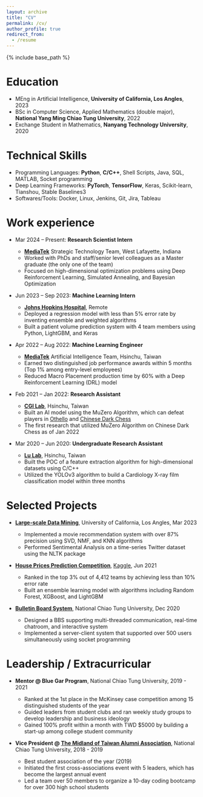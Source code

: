 ```yaml
---
layout: archive
title: "CV"
permalink: /cv/
author_profile: true
redirect_from:
  - /resume
---
```


{% include base_path %}

Education
======
* MEng in Artificial Intelligence, **University of California, Los Angles**, 2023
* BSc in Computer Science, Applied Mathematics (double major), **National Yang Ming Chiao Tung University**, 2022
* Exchange Student in Mathematics, **Nanyang Technology University**, 2020

Technical Skills
======
* Programming Languages: **Python**, **C/C++**, Shell Scripts, Java, SQL, MATLAB, Socket programming
* Deep Learning Frameworks: **PyTorch**, **TensorFlow**, Keras, Scikit-learn, Tianshou, Stable Baselines3
* Softwares/Tools: Docker, Linux, Jenkins, Git, Jira, Tableau


Work experience
======
* Mar 2024 – Present: **Research Scientist Intern**
  * [**MediaTek**](https://www.mediatek.com/) Strategic Technology Team, West Lafayette, Indiana
  * Worked with PhDs and staff/senior level colleagues as a Master graduate (the only one of the team) 
  * Focused on high-dimensional optimization problems using Deep Reinforcement Learning, Simulated Annealing, and Bayesian Optimization

* Jun 2023 – Sep 2023: **Machine Learning Intern**
  * [**Johns Hopkins Hospital**](https://www.hopkinsmedicine.org/the-johns-hopkins-hospital), Remote
  * Deployed a regression model with less than 5% error rate by inventing ensemble and weighted algorithms
  * Built a patient volume prediction system with 4 team members using Python, LightGBM, and Keras

* Apr 2022 – Aug 2022: **Machine Learning Engineer**
  * [**MediaTek**](https://www.mediatek.com/) Artificial Intelligence Team, Hsinchu, Taiwan
  * Earned two distinguished job performance awards within 5 months (Top 1% among entry-level employees)
  * Reduced Macro Placement production time by 60% with a Deep Reinforcement Learning (DRL) model

* Feb 2021 – Jan 2022: **Research Assistant**
  * [**CGI Lab**](https://cgilab-tw.github.io/), Hsinchu, Taiwan
  * Built an AI model using the MuZero Algorithm, which can defeat players in [Othello](https://en.wikipedia.org/wiki/Reversi) and [Chinese Dark Chess](https://en.wikipedia.org/wiki/Banqi)
  * The first research that utilized MuZero Algorithm on Chinese Dark Chess as of Jan 2022

* Mar 2020 – Jun 2020: **Undergraduate Research Assistant**
  * [**Lu Lab**](https://lulab.stat.nycu.edu.tw/?lang=eng), Hsinchu, Taiwan
  * Built the POC of a feature extraction algorithm for high-dimensional datasets using C/C++
  * Utilized the YOLOv3 algorithm to build a Cardiology X-ray film classification model within three months

Selected Projects
======
* [**Large-scale Data Mining**](https://github.com/pinhan-chen/large_scale_data_mining), University of California, Los Angles, Mar 2023
  * Implemented a movie recommendation system with over 87% precision using SVD, NMF, and KNN algorithms
  * Performed Sentimental Analysis on a time-series Twitter dataset using the NLTK package

* [**House Prices Prediction Competition**](https://github.com/pinhan-chen/house_price_prediction), [Kaggle]((https://www.kaggle.com/competitions/house-prices-advanced-regression-techniques)), Jun 2021
  * Ranked in the top 3% out of 4,412 teams by achieving less than 10% error rate
  * Built an ensemble learning model with algorithms including Random Forest, XGBoost, and LightGBM

* [**Bulletin Board System**](https://github.com/pinhan-chen/BBS), National Chiao Tung University, Dec 2020
  * Designed a BBS supporting multi-threaded communication, real-time chatroom, and interactive system
  * Implemented a server-client system that supported over 500 users simultaneously using socket programming


Leadership / Extracurricular
======
* **Mentor @ Blue Gar Program**, National Chiao Tung University, 2019 - 2021
  * Ranked at the 1st place in the McKinsey case competition among 15 distinguished students of the year
  * Guided leaders from student clubs and ran weekly study groups to develop leadership and business ideology
  * Gained 100% profit within a month with TWD $5000 by building a start-up among college student community

* **Vice President @ [The Midland of Taiwan Alumni Association](https://www.facebook.com/NctuCyFamily)**, National Chiao Tung University, 2018 - 2019
  * Best student association of the year (2019)
  * Initiated the first cross-associations event with 5 leaders, which has become the largest annual event
  * Led a team over 50 members to organize a 10-day coding bootcamp for over 300 high school students

<!-- Publications
======
  <ul>{% for post in site.publications reversed %}
    {% include archive-single-cv.html %}
  {% endfor %}</ul>
  
Talks
======
  <ul>{% for post in site.talks reversed %}
    {% include archive-single-talk-cv.html  %}
  {% endfor %}</ul>
  
Teaching
======
  <ul>{% for post in site.teaching reversed %}
    {% include archive-single-cv.html %}
  {% endfor %}</ul> -->
  
<!-- Service and leadership
======
* Currently signed in to 43 different slack teams -->
